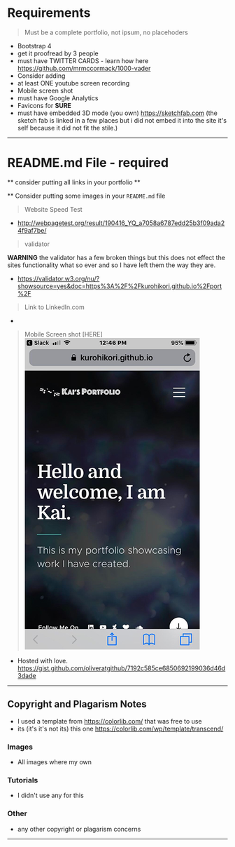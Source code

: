 # Requirements 

> Must be a complete portfolio, not ipsum, no placehoders

- Bootstrap 4
- get it proofread by 3 people
- must have TWITTER CARDS - learn how here https://github.com/mrmccormack/1000-vader
- Consider adding
- at least ONE youtube screen recording
- Mobile screen shot
- must have Google Analytics
- Favicons for **SURE**
- must have embedded 3D mode (you own) https://sketchfab.com (the sketch fab is linked in a few places but i did not embed it into the site it's self because it did not fit the stile.)


----
# README.md File - required

** consider putting all links in your portfolio **

** Consider putting some images in your `README.md` file

> Website Speed Test

- http://webpagetest.org/result/190416_YQ_a7058a6787edd25b3f09ada24f9af7be/ 

> validator


**WARNING**
the validator has a few broken things but this does not effect the sites functionality what so ever and so I have left them the way they are. 

- https://validator.w3.org/nu/?showsource=yes&doc=https%3A%2F%2Fkurohikori.github.io%2Fport%2F

> Link to LinkedIn.com
- 

> Mobile Screen shot
[HERE] <img src="images/portfolio/gallery/screenshot.jpg" alt="">
 

- Hosted with love.
https://gist.github.com/oliveratgithub/7192c585ce6850692199036d46d3dade

---

## Copyright and Plagarism Notes

- I used a template from https://colorlib.com/ that was free to use
- its (it's it's not its) this one https://colorlib.com/wp/template/transcend/

### Images
- All images where my own


### Tutorials
- I didn't use any for this

### Other

- any other copyright or plagarism concerns

---





